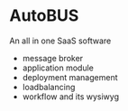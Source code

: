 # AutoBUS
An all in one SaaS software
  - message broker
  - application module
  - deployment management
  - loadbalancing
  - workflow and its wysiwyg

